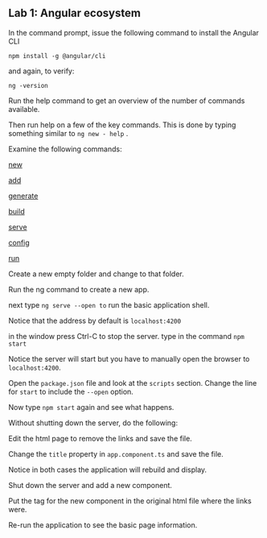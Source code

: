 ## Lab 1: Angular ecosystem

In the command prompt, issue the following command to install the Angular CLI

```
npm install -g @angular/cli
```

and again, to verify:

```
ng -version
```

Run the help command to get an overview of the number of commands available.

Then run help on a few of the key commands. This is done by typing something similar to `ng new -
help` .

Examine the following commands:

[new](https://angular.io/cli/new)

[add](https://angular.io/cli/add)

[generate](https://angular.io/cli/generate)

[build](https://angular.io/cli/build)

[serve](https://angular.io/cli/serve)

[config](https://angular.io/cli/config)

[run](https://angular.io/cli/run)

Create a new empty folder and change to that folder.

Run the ng command to create a new app.

next type `ng serve --open to` run the basic application shell.

Notice that the address by default is `localhost:4200`

in the window press Ctrl-C to stop the server.
type in the command `npm start`

Notice the server will start but you have to manually open the browser to `localhost:4200`.

Open the `package.json` file and look at the `scripts` section. Change the line for `start` to include the `--open` option.

Now type `npm start` again and see what happens.

Without shutting down the server, do the following:

Edit the html page to remove the links and save the file.

Change the `title` property in `app.component.ts` and save the file.

Notice in both cases the application will rebuild and display.

Shut down the server and add a new component.

Put the tag for the new component in the original html file where the links were. 

Re-run the application to see the basic page information.

